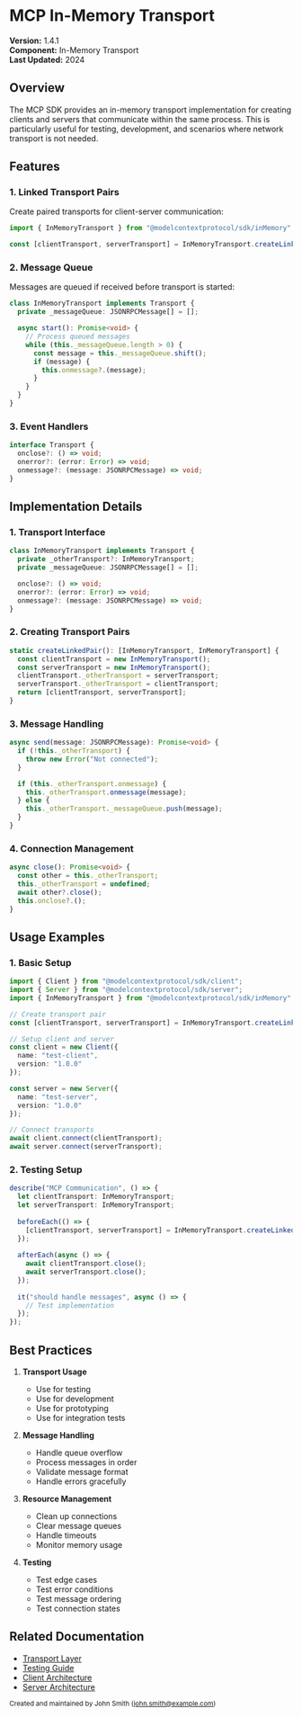 # MCP In-Memory Transport

**Version:** 1.4.1  
**Component:** In-Memory Transport  
**Last Updated:** 2024

## Overview

The MCP SDK provides an in-memory transport implementation for creating clients and servers that communicate within the same process. This is particularly useful for testing, development, and scenarios where network transport is not needed.

## Features

### 1. Linked Transport Pairs

Create paired transports for client-server communication:

```typescript
import { InMemoryTransport } from "@modelcontextprotocol/sdk/inMemory";

const [clientTransport, serverTransport] = InMemoryTransport.createLinkedPair();
```

### 2. Message Queue

Messages are queued if received before transport is started:

```typescript
class InMemoryTransport implements Transport {
  private _messageQueue: JSONRPCMessage[] = [];

  async start(): Promise<void> {
    // Process queued messages
    while (this._messageQueue.length > 0) {
      const message = this._messageQueue.shift();
      if (message) {
        this.onmessage?.(message);
      }
    }
  }
}
```

### 3. Event Handlers

```typescript
interface Transport {
  onclose?: () => void;
  onerror?: (error: Error) => void;
  onmessage?: (message: JSONRPCMessage) => void;
}
```

## Implementation Details

### 1. Transport Interface

```typescript
class InMemoryTransport implements Transport {
  private _otherTransport?: InMemoryTransport;
  private _messageQueue: JSONRPCMessage[] = [];

  onclose?: () => void;
  onerror?: (error: Error) => void;
  onmessage?: (message: JSONRPCMessage) => void;
}
```

### 2. Creating Transport Pairs

```typescript
static createLinkedPair(): [InMemoryTransport, InMemoryTransport] {
  const clientTransport = new InMemoryTransport();
  const serverTransport = new InMemoryTransport();
  clientTransport._otherTransport = serverTransport;
  serverTransport._otherTransport = clientTransport;
  return [clientTransport, serverTransport];
}
```

### 3. Message Handling

```typescript
async send(message: JSONRPCMessage): Promise<void> {
  if (!this._otherTransport) {
    throw new Error("Not connected");
  }

  if (this._otherTransport.onmessage) {
    this._otherTransport.onmessage(message);
  } else {
    this._otherTransport._messageQueue.push(message);
  }
}
```

### 4. Connection Management

```typescript
async close(): Promise<void> {
  const other = this._otherTransport;
  this._otherTransport = undefined;
  await other?.close();
  this.onclose?.();
}
```

## Usage Examples

### 1. Basic Setup

```typescript
import { Client } from "@modelcontextprotocol/sdk/client";
import { Server } from "@modelcontextprotocol/sdk/server";
import { InMemoryTransport } from "@modelcontextprotocol/sdk/inMemory";

// Create transport pair
const [clientTransport, serverTransport] = InMemoryTransport.createLinkedPair();

// Setup client and server
const client = new Client({
  name: "test-client",
  version: "1.0.0"
});

const server = new Server({
  name: "test-server",
  version: "1.0.0"
});

// Connect transports
await client.connect(clientTransport);
await server.connect(serverTransport);
```

### 2. Testing Setup

```typescript
describe("MCP Communication", () => {
  let clientTransport: InMemoryTransport;
  let serverTransport: InMemoryTransport;
  
  beforeEach(() => {
    [clientTransport, serverTransport] = InMemoryTransport.createLinkedPair();
  });
  
  afterEach(async () => {
    await clientTransport.close();
    await serverTransport.close();
  });
  
  it("should handle messages", async () => {
    // Test implementation
  });
});
```

## Best Practices

1. **Transport Usage**
   - Use for testing
   - Use for development
   - Use for prototyping
   - Use for integration tests

2. **Message Handling**
   - Handle queue overflow
   - Process messages in order
   - Validate message format
   - Handle errors gracefully

3. **Resource Management**
   - Clean up connections
   - Clear message queues
   - Handle timeouts
   - Monitor memory usage

4. **Testing**
   - Test edge cases
   - Test error conditions
   - Test message ordering
   - Test connection states

## Related Documentation

- [Transport Layer](transports.md)
- [Testing Guide](../guides/testing.md)
- [Client Architecture](client-architecture.md)
- [Server Architecture](server-architecture.md)

<sub>Created and maintained by John Smith (john.smith@example.com)</sub>
